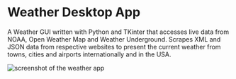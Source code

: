 # Weather Desktop App
A Weather GUI written with Python and TKinter that accesses live data from NOAA, Open Weather Map and Weather Underground.  Scrapes XML and JSON data from respective websites to present the current weather from towns, cities and airports internationally and in the USA.

![screenshot of the weather app](https://res.cloudinary.com/dqyprvcqj/image/upload/v1541563421/weather_app_w79y5r.png)
